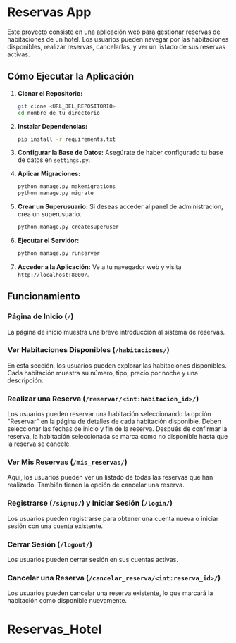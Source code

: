 # Reservas App

Este proyecto consiste en una aplicación web para gestionar reservas de habitaciones de un hotel. Los usuarios pueden navegar por las habitaciones disponibles, realizar reservas, cancelarlas, y ver un listado de sus reservas activas.

## Cómo Ejecutar la Aplicación

1. **Clonar el Repositorio:**
    ```bash
    git clone <URL_DEL_REPOSITORIO>
    cd nombre_de_tu_directorio
    ```

2. **Instalar Dependencias:**
    ```bash
    pip install -r requirements.txt
    ```

3. **Configurar la Base de Datos:**
    Asegúrate de haber configurado tu base de datos en `settings.py`.

4. **Aplicar Migraciones:**
    ```bash
    python manage.py makemigrations
    python manage.py migrate
    ```

5. **Crear un Superusuario:**
    Si deseas acceder al panel de administración, crea un superusuario.
    ```bash
    python manage.py createsuperuser
    ```

6. **Ejecutar el Servidor:**
    ```bash
    python manage.py runserver
    ```

7. **Acceder a la Aplicación:**
    Ve a tu navegador web y visita `http://localhost:8000/`.

## Funcionamiento

### Página de Inicio (`/`)

La página de inicio muestra una breve introducción al sistema de reservas.

### Ver Habitaciones Disponibles (`/habitaciones/`)

En esta sección, los usuarios pueden explorar las habitaciones disponibles. Cada habitación muestra su número, tipo, precio por noche y una descripción.

### Realizar una Reserva (`/reservar/<int:habitacion_id>/`)

Los usuarios pueden reservar una habitación seleccionando la opción "Reservar" en la página de detalles de cada habitación disponible. Deben seleccionar las fechas de inicio y fin de la reserva. Después de confirmar la reserva, la habitación seleccionada se marca como no disponible hasta que la reserva se cancele.

### Ver Mis Reservas (`/mis_reservas/`)

Aquí, los usuarios pueden ver un listado de todas las reservas que han realizado. También tienen la opción de cancelar una reserva.

### Registrarse (`/signup/`) y Iniciar Sesión (`/login/`)

Los usuarios pueden registrarse para obtener una cuenta nueva o iniciar sesión con una cuenta existente.

### Cerrar Sesión (`/logout/`)

Los usuarios pueden cerrar sesión en sus cuentas activas.

### Cancelar una Reserva (`/cancelar_reserva/<int:reserva_id>/`)

Los usuarios pueden cancelar una reserva existente, lo que marcará la habitación como disponible nuevamente.


# Reservas_Hotel
